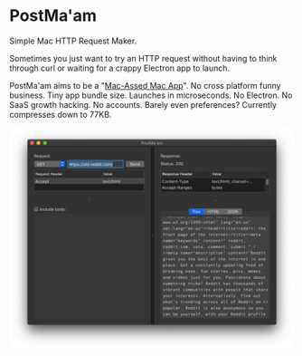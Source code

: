 # PostMa'am
Simple Mac HTTP Request Maker.

Sometimes you just want to try an HTTP request without having to think through curl or waiting for a crappy Electron app to launch.

PostMa'am aims to be a "[Mac-Assed Mac App](https://twitter.com/collindonnell)". No cross platform funny business. Tiny app bundle size. Launches in microseconds. No Electron. No SaaS growth hacking. No accounts. Barely even preferences? Currently compresses down to 77KB.

![example image](https://github.com/jmenter/PostMa-am/blob/main/example.png)

